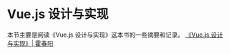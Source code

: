 # Vue.js 设计与实现

本节主要是阅读《Vue.js 设计与实现》这本书的一些摘要和记录。
[《Vue.js 设计与实现》| 霍春阳](https://weread.qq.com/web/bookDetail/c5c32170813ab7177g0181ae)
